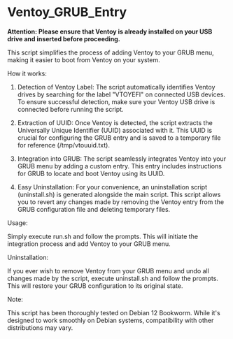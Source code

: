 # Ventoy_GRUB_Entry

**Attention: Please ensure that Ventoy is already installed on your USB drive and inserted before proceeding.**

This script simplifies the process of adding Ventoy to your GRUB menu, making it easier to boot from Ventoy on your system.

How it works:

1. Detection of Ventoy Label: The script automatically identifies Ventoy drives by searching for the label "VTOYEFI" on connected USB devices. To ensure successful detection, make sure your Ventoy USB drive is connected before running the script.

2. Extraction of UUID: Once Ventoy is detected, the script extracts the Universally Unique Identifier (UUID) associated with it. This UUID is crucial for configuring the GRUB entry and is saved to a temporary file for reference (/tmp/vtouuid.txt).

3. Integration into GRUB: The script seamlessly integrates Ventoy into your GRUB menu by adding a custom entry. This entry includes instructions for GRUB to locate and boot Ventoy using its UUID.

4. Easy Uninstallation: For your convenience, an uninstallation script (uninstall.sh) is generated alongside the main script. This script allows you to revert any changes made by removing the Ventoy entry from the GRUB configuration file and deleting temporary files.

Usage:

Simply execute run.sh and follow the prompts. This will initiate the integration process and add Ventoy to your GRUB menu.

Uninstallation:

If you ever wish to remove Ventoy from your GRUB menu and undo all changes made by the script, execute uninstall.sh and follow the prompts. This will restore your GRUB configuration to its original state.

Note:

This script has been thoroughly tested on Debian 12 Bookworm. While it's designed to work smoothly on Debian systems, compatibility with other distributions may vary.
